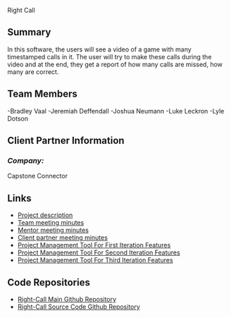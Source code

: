 Right Call
## **Summary**

In this software, the users will see a video of a game with many timestamped calls in it. The user will try to make these calls during the video and at the end, they get a report of how many calls are missed, how many are correct.

## **Team Members**

-Bradley Vaal
-Jeremiah Deffendall
-Joshua Neumann
-Luke Leckron
-Lyle Dotson


## **Client Partner Information**

### *Company:*
Capstone Connector


## **Links**

- [Project description](ProjectDescription.md)
- [Team meeting minutes](MeetingMinutes/Team)
- [Mentor meeting minutes](MeetingMinutes/Mentor)
- [Client partner meeting minutes](MeetingMinutes/ClientPartner)
- [Project Management Tool For First Iteration Features](https://github.com/users/UVCity/projects/1)
- [Project Management Tool For Second Iteration Features](https://github.com/users/UVCity/projects/3/views/1)
- [Project Management Tool For Third Iteration Features](https://github.com/users/UVCity/projects/4)

## **Code Repositories**

- [Right-Call Main Github Repository](https://github.com/UVCity/Right-Call)
- [Right-Call Source Code Github Repository](https://github.com/BRADrocket72/right-call-web)

